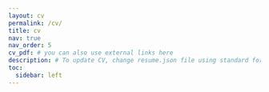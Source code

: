 ```yaml
---
layout: cv
permalink: /cv/
title: cv
nav: true
nav_order: 5
cv_pdf: # you can also use external links here
description: # To update CV, change resume.json file using standard format https://jsonresume.org/schema.
toc:
  sidebar: left
---
```

